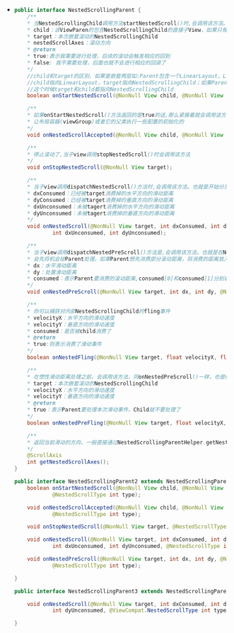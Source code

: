 - ```java
  public interface NestedScrollingParent {
      /**
      * 当NestedScrollingChild调用方法startNestedScroll()时,会调用该方法。主要就是通过返回值告诉系统是否需要对后续的滚动进行处理
      * child：该ViewParen的包含NestedScrollingChild的直接子View，如果只有一层嵌套，和target是同一个View
      * target：本次嵌套滚动的NestedScrollingChild
      * nestedScrollAxes：滚动方向
      * @return 
      * true:表示我需要进行处理，后续的滚动会触发相应的回到
      * false: 我不需要处理，后面也就不会进行相应的回调了
      */
      //child和target的区别，如果是嵌套两层如:Parent包含一个LinearLayout，LinearLayout里面才是NestedScrollingChild类型的View。这个时候，
      //child指向LinearLayout，target指向NestedScrollingChild；如果Parent直接就包含了NestedScrollingChild，
      //这个时候target和child都指向NestedScrollingChild
      boolean onStartNestedScroll(@NonNull View child, @NonNull View target, @ScrollAxis int axes);
  
      /**
      * 如果onStartNestedScroll()方法返回的是true的话,那么紧接着就会调用该方法.它是让嵌套滚动在开始滚动之前,
      * 让布局容器(viewGroup)或者它的父类执行一些配置的初始化的
      */
      void onNestedScrollAccepted(@NonNull View child, @NonNull View target, @ScrollAxis int axes);
  
      /**
      * 停止滚动了,当子view调用stopNestedScroll()时会调用该方法
      */
      void onStopNestedScroll(@NonNull View target);
  
      /**
      * 当子view调用dispatchNestedScroll()方法时,会调用该方法。也就是开始分发处理嵌套滑动了
      * dxConsumed：已经被target消费掉的水平方向的滑动距离
      * dyConsumed：已经被target消费掉的垂直方向的滑动距离
      * dxUnconsumed：未被tagert消费掉的水平方向的滑动距离
      * dyUnconsumed：未被tagert消费掉的垂直方向的滑动距离
      */
      void onNestedScroll(@NonNull View target, int dxConsumed, int dyConsumed,
              int dxUnconsumed, int dyUnconsumed);
  
      /**
      * 当子view调用dispatchNestedPreScroll()方法是,会调用该方法。也就是在NestedScrollingChild在处理滑动之前，
      * 会先将机会给Parent处理。如果Parent想先消费部分滚动距离，将消费的距离放入consumed
      * dx：水平滑动距离
      * dy：处置滑动距离
      * consumed：表示Parent要消费的滚动距离,consumed[0]和consumed[1]分别表示父布局在x和y方向上消费的距离.
      */
      void onNestedPreScroll(@NonNull View target, int dx, int dy, @NonNull int[] consumed);
  
      /**
      * 你可以捕获对内部NestedScrollingChild的fling事件
      * velocityX：水平方向的滑动速度
      * velocityY：垂直方向的滑动速度
      * consumed：是否被child消费了
      * @return
      * true:则表示消费了滑动事件
      */
      boolean onNestedFling(@NonNull View target, float velocityX, float velocityY, boolean consumed);
  
      /**
      * 在惯性滑动距离处理之前，会调用该方法，同onNestedPreScroll()一样，也是给Parent优先处理的权利
      * target：本次嵌套滚动的NestedScrollingChild
      * velocityX：水平方向的滑动速度
      * velocityY：垂直方向的滑动速度
      * @return
      * true：表示Parent要处理本次滑动事件，Child就不要处理了
      */
      boolean onNestedPreFling(@NonNull View target, float velocityX, float velocityY);
  
      /**
      * 返回当前滑动的方向，一般直接通过NestedScrollingParentHelper.getNestedScrollAxes()返回即可
      */
      @ScrollAxis
      int getNestedScrollAxes();
  }
  ```
  
  ```java
  public interface NestedScrollingParent2 extends NestedScrollingParent {
      boolean onStartNestedScroll(@NonNull View child, @NonNull View target, @ScrollAxis int axes,
              @NestedScrollType int type);
  
      void onNestedScrollAccepted(@NonNull View child, @NonNull View target, @ScrollAxis int axes,
              @NestedScrollType int type);
  
      void onStopNestedScroll(@NonNull View target, @NestedScrollType int type);
  
      void onNestedScroll(@NonNull View target, int dxConsumed, int dyConsumed,
              int dxUnconsumed, int dyUnconsumed, @NestedScrollType int type);
  
      void onNestedPreScroll(@NonNull View target, int dx, int dy, @NonNull int[] consumed,
              @NestedScrollType int type);
  
  }
  ```
  
  ```java
  public interface NestedScrollingParent3 extends NestedScrollingParent2 {
  
      void onNestedScroll(@NonNull View target, int dxConsumed, int dyConsumed, int dxUnconsumed,
              int dyUnconsumed, @ViewCompat.NestedScrollType int type, @NonNull int[] consumed);
  
  }
  ```